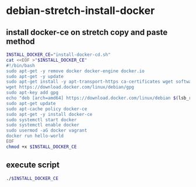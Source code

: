 # debian-stretch-install-docker

## install docker-ce on stretch copy and paste method

```bash
INSTALL_DOCKER_CE="install-docker-cd.sh"
cat <<EOF >"$INSTALL_DOCKER_CE"
#!/bin/bash 
sudo apt-get -y remove docker docker-engine docker.io
sudo apt-get -y update
sudo apt-get install -y apt-transport-https ca-certificates wget software-properties-common
wget https://download.docker.com/linux/debian/gpg
sudo apt-key add gpg
echo "deb [arch=amd64] https://download.docker.com/linux/debian $(lsb_release -cs) stable" | sudo tee -a /etc/apt/sources.list.d/docker.list
sudo apt-get update
sudo apt-cache policy docker-ce
sudo apt-get -y install docker-ce
sudo systemctl start docker
sudo systemctl enable docker
sudo usermod -aG docker vagrant
docker run hello-world
EOF
chmod +x $INSTALL_DOCKER_CE
```

## execute script

```bash
./$INSTALL_DOCKER_CE
```